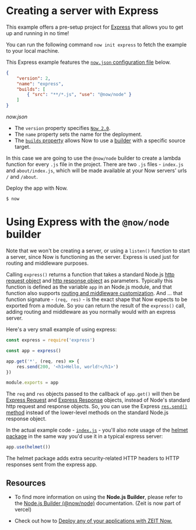 # Creating a server with Express

This example offers a pre-setup project for [Express](http://expressjs.com/) that allows you to get up and running in no time!

You can run the following command `now init express` to fetch the example to your local machine.

This Express example features the [`now.json` configuration file](https://zeit.co/docs/v2/deployments/configuration) below.

```json
{
    "version": 2,
    "name": "express",
    "builds": [
        { "src": "**/*.js", "use": "@now/node" }
    ]
}
```

_now.json_

- The `version` property specifies [`Now 2.0`](https://zeit.co/now).
- The `name` property sets the name for the deployment.
- The [`builds` property](https://zeit.co/docs/v2/deployments/builds) allows Now to use a [builder](https://zeit.co/docs/v2/deployments/builders/overview/) with a specific source target.

In this case we are going to use the `@now/node` builder to create a lambda function for every `.js` file in the project.  There are two `.js` files - `index.js` and `about/index.js`, which will be made available at your Now servers' urls `/` and `/about`.

Deploy the app with Now.

```shell
$ now
```

# Using Express with the `@now/node` builder

Note that we won't be creating a server, or using a `listen()` function to start a server, since Now is functioning as the server.  Express is used just for routing and middleware purposes.

Calling `express()` returns a function that takes a standard Node.js [http request object](https://nodejs.org/api/http.html#http_class_http_incomingmessage) and [http response object](https://nodejs.org/api/http.html#http_class_http_serverresponse) as parameters. Typically this function is defined as the variable `app` in an Node.js module, and that function also supports [routing and middleware customization](http://expressjs.com/en/4x/api.html#app).  And ... that function signature - `(req, res)` - is the exact shape that Now expects to be exported from a module. So you can return the result of the `express()` call, adding routing and middleware as you normally would with an express server.

Here's a very small example of using express:

```js
const express = require('express')

const app = express()

app.get('*', (req, res) => {
    res.send(200, '<h1>Hello, world!</h1>')
})

module.exports = app

```

The `req` and `res` objects passed to the callback of `app.get()` will then be [Express Request](http://expressjs.com/en/4x/api.html#req) and [Express Response](http://expressjs.com/en/4x/api.html#res) objects, instead of Node's standard http request and response objects.  So, you can use the Express [`res.send()` method](http://expressjs.com/en/4x/api.html#res.send) instead of the lower-level methods on the standard Node.js response object.

In the actual example code - [`index.js`](index.js) - you'll also note usage of
the [helmet package](https://npmjs.org/package/helmet) in the same way you'd
use it in a typical express server:

```js
app.use(helmet())
```

The helmet package adds extra security-related HTTP headers to HTTP responses sent from the express app.

## Resources

- To find more information on using the **Node.js Builder**, please refer to the [Node.js Builder (@now/node)](https://zeit.co/docs/v2/deployments/official-builders/node-js-now-node/) documentation. (Zeit is now part of vercel)

- Check out how to [Deploy any of your applications with ZEIT Now.](https://zeit.co/docs/v2/deployments/basics)
